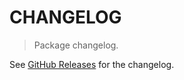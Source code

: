 # CHANGELOG

> Package changelog.

See [GitHub Releases](https://github.com/stdlib-js/utils-curry/releases) for the changelog.